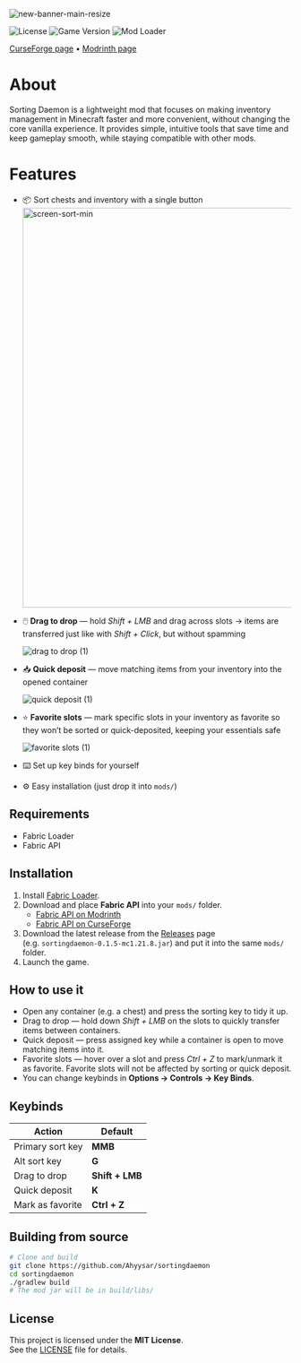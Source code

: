 ![new-banner-main-resize](https://github.com/user-attachments/assets/310436fe-5f74-41dc-bb27-1d8f54c5e730)

![License](https://img.shields.io/badge/license-MIT-green)
![Game Version](https://img.shields.io/badge/Minecraft-1.21.8-blue)
![Mod Loader](https://img.shields.io/badge/Loader-Fabric-orange)

[CurseForge page](https://www.curseforge.com/minecraft/mc-mods/sorting-daemon)
•
[Modrinth page](https://modrinth.com/mod/sorting-daemon)

# About
  Sorting Daemon is a lightweight mod that focuses on making inventory management in Minecraft faster and more convenient, without changing the core vanilla experience. It provides simple, intuitive tools that save time and keep gameplay smooth, while staying compatible with other mods.

# Features
- 📦 Sort chests and inventory with a single button
  <img width="1951" height="714" alt="screen-sort-min" src="https://github.com/user-attachments/assets/4d0e8984-b3c7-4085-a2e5-74c03779ac00" />
- 🖱️ **Drag to drop** — hold *Shift + LMB* and drag across slots → items are transferred just like with *Shift + Click*, but without spamming

  ![drag to drop (1)](https://github.com/user-attachments/assets/ba5dfa35-aa31-4207-9cd7-d17dea9bdd86)
- 📥 **Quick deposit** — move matching items from your inventory into the opened container

  ![quick deposit (1)](https://github.com/user-attachments/assets/6d469941-c251-4f00-801e-b5a5f8668567)
- ⭐ **Favorite slots** — mark specific slots in your inventory as favorite so they won’t be sorted or quick-deposited, keeping your essentials safe

  ![favorite slots (1)](https://github.com/user-attachments/assets/135c6db9-d21c-468a-8bf2-351a8b5536b3)
- ⌨️ Set up key binds for yourself
- ⚙️ Easy installation (just drop it into `mods/`)

## Requirements
- Fabric Loader
- Fabric API

## Installation

1. Install [Fabric Loader](https://fabricmc.net/use/installer/).  
2. Download and place **Fabric API** into your `mods/` folder.  
   - [Fabric API on Modrinth](https://modrinth.com/mod/fabric-api)  
   - [Fabric API on CurseForge](https://www.curseforge.com/minecraft/mc-mods/fabric-api)  
3. Download the latest release from the [Releases](../../releases) page  
   (e.g. `sortingdaemon-0.1.5-mc1.21.8.jar`) and put it into the same `mods/` folder.
4. Launch the game.

## How to use it
- Open any container (e.g. a chest) and press the sorting key to tidy it up.
- Drag to drop — hold down *Shift + LMB* on the slots to quickly transfer items between containers.  
- Quick deposit — press assigned key while a container is open to move matching items into it.  
- Favorite slots — hover over a slot and press *Ctrl + Z* to mark/unmark it as favorite. Favorite slots will not be affected by sorting or quick deposit.
- You can change keybinds in **Options → Controls → Key Binds**.

## Keybinds
| Action            | Default          |
|-------------------|------------------|
| Primary sort key  | **MMB**          |
| Alt sort key      | **G**            |
| Drag to drop      | **Shift + LMB**  |
| Quick deposit     | **K**            |
| Mark  as favorite | **Ctrl + Z**     |

## Building from source
```bash
# Clone and build
git clone https://github.com/Ahyysar/sortingdaemon
cd sortingdaemon
./gradlew build
# The mod jar will be in build/libs/
```

## License

This project is licensed under the **MIT License**.  
See the [LICENSE](LICENSE) file for details.
